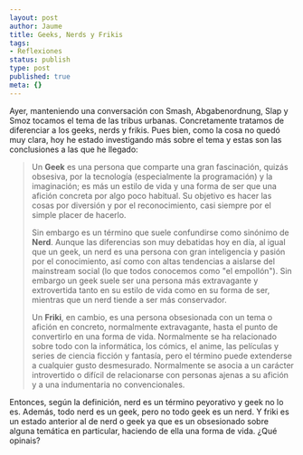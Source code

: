 ```yaml
---
layout: post
author: Jaume
title: Geeks, Nerds y Frikis
tags:
- Reflexiones
status: publish
type: post
published: true
meta: {}
---
```

Ayer, manteniendo una conversación con Smash, Abgabenordnung, Slap y Smoz tocamos el tema de las tribus urbanas. Concretamente tratamos de diferenciar a los geeks, nerds y frikis. Pues bien, como la cosa no quedó muy clara, hoy he estado investigando más sobre el tema y estas son las conclusiones a las que he llegado:

<blockquote>Un <strong>Geek</strong> es una persona que comparte una gran fascinación, quizás obsesiva, por la tecnología (especialmente la programación) y la imaginación; es más un estilo de vida y una forma de ser que una afición concreta por algo poco habitual. Su objetivo es hacer las cosas por diversión y por el reconocimiento, casi siempre por el simple placer de hacerlo.  

Sin embargo es un término que suele confundirse como sinónimo de <strong>Nerd</strong>. Aunque las diferencias son muy debatidas hoy en día, al igual que un geek, un nerd es una persona con gran inteligencia y pasión por el conocimiento, así como con altas tendencias a aislarse del mainstream social (lo que todos conocemos como "el empollón"). Sin embargo un geek suele ser una persona más extravagante y extrovertida tanto en su estilo de vida como en su forma de ser, mientras que un nerd tiende a ser más conservador.  

Un <strong>Friki</strong>, en cambio, es una persona obsesionada con un tema o afición en concreto, normalmente extravagante, hasta el punto de convertirlo en una forma de vida. Normalmente se ha relacionado sobre todo con la informática, los cómics, el anime, las películas y series de ciencia ficción y fantasía, pero el término puede extenderse a cualquier gusto desmesurado. Normalmente se asocia a un carácter introvertido o difícil de relacionarse con personas ajenas a su afición y a una indumentaria no convencionales.</blockquote>

Entonces, según la definición, nerd es un término peyorativo y geek no lo es. Además, todo nerd es un geek, pero no todo geek es un nerd. Y friki es un estado anterior al de nerd o geek ya que es un obsesionado sobre alguna temática en particular, haciendo de ella una forma de vida. ¿Qué opinais?
